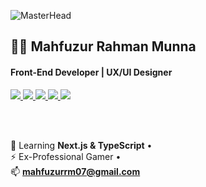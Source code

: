 <!-- Banner -->
![MasterHead](https://i.ibb.co/MMrK4QS/github-banner.png)

<p align="center">
  <h2>👨‍💻 Mahfuzur Rahman Munna</h2>
  <h4>Front-End Developer | UX/UI Designer</h4>
  
  <!-- Social Links -->
  <a href="https://linkedin.com/in/mahfuzurmunna">
    <img src="https://img.shields.io/badge/-LinkedIn-0e76a8?style=for-the-badge&logo=linkedin" />
  </a>
  <a href="https://twitter.com/mahfuzurmunna_r">
    <img src="https://img.shields.io/badge/-Twitter-1DA1F2?style=for-the-badge&logo=twitter" />
  </a>
  <a href="https://instagram.com/mahfuzmunna07">
    <img src="https://img.shields.io/badge/-Instagram-E4405F?style=for-the-badge&logo=instagram" />
  </a>
  <a href="https://dribbble.com/mahfuzurmunna">
    <img src="https://img.shields.io/badge/-Dribbble-EA4C89?style=for-the-badge&logo=dribbble" />
  </a>
  <a href="https://www.behance.net/mahfuzurmunna">
    <img src="https://img.shields.io/badge/-Behance-1769FF?style=for-the-badge&logo=behance" />
  </a>
  
  <br><br>
  
  🌱 Learning <b>Next.js & TypeScript</b> •  
  ⚡ Ex-Professional Gamer •  
  📫 <b>mahfuzurrm07@gmail.com</b>  
</p>


<!-- GitHub Stats 
## 📊 GitHub Stats

![Munna's GitHub Stats](https://github-readme-stats.vercel.app/api?username=mahfuzurmunna&show_icons=true&theme=radical)

![Top Langs](https://github-readme-stats.vercel.app/api/top-langs/?username=mahfuzurmunna&layout=compact&theme=radical)

## 🔥 Streak Stats

![Munna's GitHub Streak](https://github-readme-streak-stats.herokuapp.com/?user=mahfuzurmunna&theme=radical)
-->

